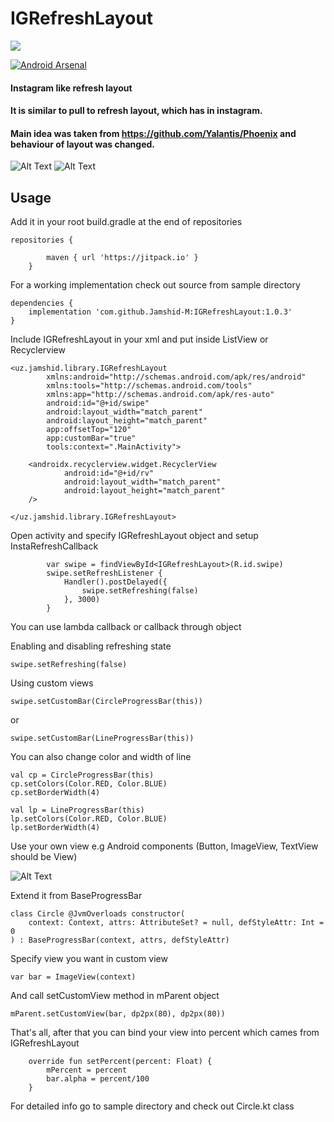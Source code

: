 # IGRefreshLayout

[![](https://jitpack.io/v/Jamshid-M/IGRefreshLayout.svg)](https://jitpack.io/#Jamshid-M/IGRefreshLayout)

[![Android Arsenal](https://img.shields.io/badge/Android%20Arsenal-IGRefreshLayout-brightgreen.svg?style=flat)](https://android-arsenal.com/details/1/7859)

 
#### Instagram like refresh layout

#### It is similar to pull to refresh layout, which has in instagram. </br>
#### Main idea was taken from https://github.com/Yalantis/Phoenix and behaviour of layout was changed.


![Alt Text](https://github.com/Jamshid-M/IGRefreshLayout/blob/master/gif/cbp.gif)
![Alt Text](https://github.com/Jamshid-M/IGRefreshLayout/blob/master/gif/lbp.gif)

## Usage

Add it in your root build.gradle at the end of repositories
```
repositories {

        maven { url 'https://jitpack.io' }
    }
```

For a working implementation check out source from sample directory
```
dependencies {
	implementation 'com.github.Jamshid-M:IGRefreshLayout:1.0.3'
}
```

Include IGRefreshLayout in your xml and put inside ListView or Recyclerview

```
<uz.jamshid.library.IGRefreshLayout
        xmlns:android="http://schemas.android.com/apk/res/android"
        xmlns:tools="http://schemas.android.com/tools" 
        xmlns:app="http://schemas.android.com/apk/res-auto"
        android:id="@+id/swipe"
        android:layout_width="match_parent"
        android:layout_height="match_parent"
        app:offsetTop="120"
        app:customBar="true"
        tools:context=".MainActivity">

    <androidx.recyclerview.widget.RecyclerView
            android:id="@+id/rv"
            android:layout_width="match_parent"
            android:layout_height="match_parent"
    />

</uz.jamshid.library.IGRefreshLayout>
```

Open activity and specify IGRefreshLayout object and setup InstaRefreshCallback

```
        var swipe = findViewById<IGRefreshLayout>(R.id.swipe)
        swipe.setRefreshListener {
            Handler().postDelayed({
                swipe.setRefreshing(false)
            }, 3000)
        }
```

You can use lambda callback or callback through object

Enabling and disabling refreshing state
```
swipe.setRefreshing(false)
```

Using custom views
```
swipe.setCustomBar(CircleProgressBar(this))
```
or
```
swipe.setCustomBar(LineProgressBar(this))
```

You can also change color and width of line
```
val cp = CircleProgressBar(this)
cp.setColors(Color.RED, Color.BLUE)
cp.setBorderWidth(4)

val lp = LineProgressBar(this)
lp.setColors(Color.RED, Color.BLUE)
lp.setBorderWidth(4)
```

Use your own view e.g Android components (Button, ImageView, TextView should be View)

![Alt Text](https://github.com/Jamshid-M/IGRefreshLayout/blob/master/gif/custom.gif)

Extend it from BaseProgressBar
```
class Circle @JvmOverloads constructor(
    context: Context, attrs: AttributeSet? = null, defStyleAttr: Int = 0
) : BaseProgressBar(context, attrs, defStyleAttr)
```

Specify view you want in custom view 
```
var bar = ImageView(context)
```

And call setCustomView method in mParent object
```
mParent.setCustomView(bar, dp2px(80), dp2px(80))
```

That's all, after that you can bind your view into percent which cames from IGRefreshLayout
```
    override fun setPercent(percent: Float) {
        mPercent = percent
        bar.alpha = percent/100
    }
```
For detailed info go to sample directory and check out Circle.kt class


